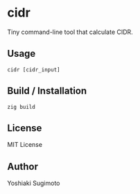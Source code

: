 # cidr

Tiny command-line tool that calculate CIDR.

## Usage

```shell
cidr [cidr_input]
```

## Build / Installation

```shell
zig build
```

## License

MIT License

## Author

Yoshiaki Sugimoto
